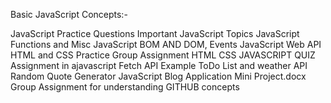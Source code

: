 Basic JavaScript Concepts:-

JavaScript Practice Questions
Important JavaScript Topics
JavaScript Functions and Misc
JavaScript BOM AND DOM, Events
JavaScript Web API
HTML and CSS Practice
Group Assignment HTML CSS JAVASCRIPT
QUIZ Assignment in ajavascript
Fetch API Example
ToDo List and weather API
Random Quote Generator
JavaScript Blog Application Mini Project.docx
Group Assignment for understanding GITHUB concepts

